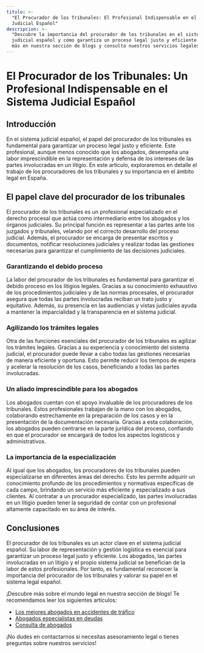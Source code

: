 ```yaml
---
titulo: >-
  "El Procurador de los Tribunales: El Profesional Indispensable en el Sistema
  Judicial Español"
descripcion: >-
  "Descubre la importancia del procurador de los tribunales en el sistema
  judicial español y cómo garantiza un proceso legal justo y eficiente. Conoce
  más en nuestra sección de blogs y consulta nuestros servicios legales."
---
```


# El Procurador de los Tribunales: Un Profesional Indispensable en el Sistema Judicial Español

## Introducción

En el sistema judicial español, el papel del procurador de los tribunales es fundamental para garantizar un proceso legal justo y eficiente. Este profesional, aunque menos conocido que los abogados, desempeña una labor imprescindible en la representación y defensa de los intereses de las partes involucradas en un litigio. En este artículo, exploraremos en detalle el trabajo de los procuradores de los tribunales y su importancia en el ámbito legal en España.

## El papel clave del procurador de los tribunales

El procurador de los tribunales es un profesional especializado en el derecho procesal que actúa como intermediario entre los abogados y los órganos judiciales. Su principal función es representar a las partes ante los juzgados y tribunales, velando por el correcto desarrollo del proceso judicial. Además, el procurador se encarga de presentar escritos y documentos, notificar resoluciones judiciales y realizar todas las gestiones necesarias para garantizar el cumplimiento de las decisiones judiciales.

### Garantizando el debido proceso

La labor del procurador de los tribunales es fundamental para garantizar el debido proceso en los litigios legales. Gracias a su conocimiento exhaustivo de los procedimientos judiciales y de las normas procesales, el procurador asegura que todas las partes involucradas reciban un trato justo y equitativo. Además, su presencia en las audiencias y vistas judiciales ayuda a mantener la imparcialidad y la transparencia en el sistema judicial.

### Agilizando los trámites legales

Otra de las funciones esenciales del procurador de los tribunales es agilizar los trámites legales. Gracias a su experiencia y conocimiento del sistema judicial, el procurador puede llevar a cabo todas las gestiones necesarias de manera eficiente y oportuna. Esto permite reducir los tiempos de espera y acelerar la resolución de los casos, beneficiando a todas las partes involucradas.

### Un aliado imprescindible para los abogados

Los abogados cuentan con el apoyo invaluable de los procuradores de los tribunales. Estos profesionales trabajan de la mano con los abogados, colaborando estrechamente en la preparación de los casos y en la presentación de la documentación necesaria. Gracias a esta colaboración, los abogados pueden centrarse en la parte jurídica del proceso, confiando en que el procurador se encargará de todos los aspectos logísticos y administrativos.

### La importancia de la especialización

Al igual que los abogados, los procuradores de los tribunales pueden especializarse en diferentes áreas del derecho. Esto les permite adquirir un conocimiento profundo de los procedimientos y normativas específicas de cada campo, brindando un servicio más eficiente y especializado a sus clientes. Al contratar a un procurador especializado, las partes involucradas en un litigio pueden tener la seguridad de contar con un profesional altamente capacitado en su área de interés.

## Conclusiones

El procurador de los tribunales es un actor clave en el sistema judicial español. Su labor de representación y gestión logística es esencial para garantizar un proceso legal justo y eficiente. Los abogados, las partes involucradas en un litigio y el propio sistema judicial se benefician de la labor de estos profesionales. Por tanto, es fundamental reconocer la importancia del procurador de los tribunales y valorar su papel en el sistema legal español.

¡Descubre más sobre el mundo legal en nuestra sección de blogs! Te recomendamos leer los siguientes artículos:

- [Los mejores abogados en accidentes de tráfico](los-mejores-abogados-en-accidentes-de-trafico)
- [Abogados especialistas en deudas](abogados-especialistas-en-deudas)
- [Consulta de abogados](consulta-de-abogados)

¡No dudes en contactarnos si necesitas asesoramiento legal o tienes preguntas sobre nuestros servicios!

